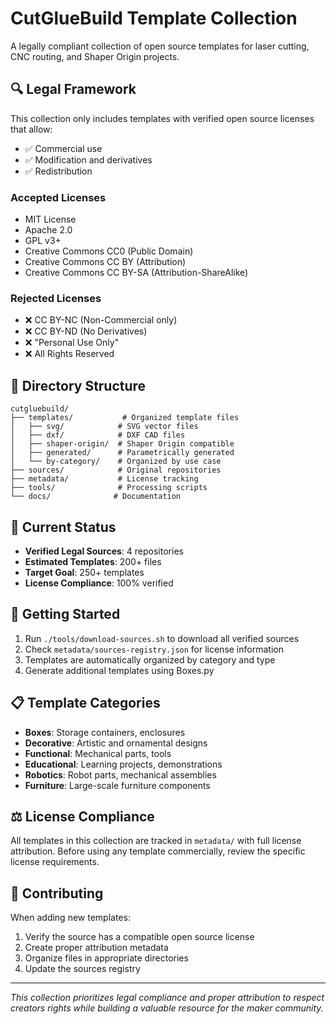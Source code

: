 # CutGlueBuild Template Collection

A legally compliant collection of open source templates for laser cutting, CNC routing, and Shaper Origin projects.

## 🔍 Legal Framework

This collection only includes templates with verified open source licenses that allow:
- ✅ Commercial use
- ✅ Modification and derivatives  
- ✅ Redistribution

### Accepted Licenses
- MIT License
- Apache 2.0
- GPL v3+
- Creative Commons CC0 (Public Domain)
- Creative Commons CC BY (Attribution)
- Creative Commons CC BY-SA (Attribution-ShareAlike)

### Rejected Licenses
- ❌ CC BY-NC (Non-Commercial only)
- ❌ CC BY-ND (No Derivatives)
- ❌ "Personal Use Only"
- ❌ All Rights Reserved

## 📁 Directory Structure

```
cutgluebuild/
├── templates/           # Organized template files
│   ├── svg/            # SVG vector files
│   ├── dxf/            # DXF CAD files  
│   ├── shaper-origin/  # Shaper Origin compatible
│   ├── generated/      # Parametrically generated
│   └── by-category/    # Organized by use case
├── sources/            # Original repositories
├── metadata/           # License tracking
├── tools/              # Processing scripts
└── docs/              # Documentation
```

## 🎯 Current Status

- **Verified Legal Sources**: 4 repositories
- **Estimated Templates**: 200+ files
- **Target Goal**: 250+ templates
- **License Compliance**: 100% verified

## 🔧 Getting Started

1. Run `./tools/download-sources.sh` to download all verified sources
2. Check `metadata/sources-registry.json` for license information
3. Templates are automatically organized by category and type
4. Generate additional templates using Boxes.py

## 📋 Template Categories

- **Boxes**: Storage containers, enclosures
- **Decorative**: Artistic and ornamental designs
- **Functional**: Mechanical parts, tools
- **Educational**: Learning projects, demonstrations
- **Robotics**: Robot parts, mechanical assemblies
- **Furniture**: Large-scale furniture components

## ⚖️ License Compliance

All templates in this collection are tracked in `metadata/` with full license attribution. Before using any template commercially, review the specific license requirements.

## 🤝 Contributing

When adding new templates:
1. Verify the source has a compatible open source license
2. Create proper attribution metadata
3. Organize files in appropriate directories
4. Update the sources registry

---

*This collection prioritizes legal compliance and proper attribution to respect creators rights while building a valuable resource for the maker community.*
